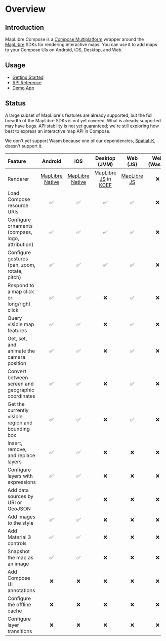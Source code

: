 # Overview

## Introduction

MapLibre Compose is a [Compose Multiplatform][compose] wrapper around the
[MapLibre][maplibre] SDKs for rendering interactive maps. You can use it to add
maps to your Compose UIs on Android, iOS, Desktop, and Web.

## Usage

- [Getting Started](./getting-started.md)
- [API Reference](./api/index.html)
- [Demo App][repo-demo]

## Status

A large subset of MapLibre's features are already supported, but the full
breadth of the MapLibre SDKs is not yet covered. What is already supported may
have bugs. API stability is not yet guaranteed; we're still exploring how best
to express an interactive map API in Compose.

We don't yet support Wasm because one of our dependencies,
[Spatial-K][spatial-k], doesn't support it.

| Feature                                           |        Android         |          iOS           |            Desktop (JVM)            |      Web (JS)       | Web (Wasm) |
| :------------------------------------------------ | :--------------------: | :--------------------: | :---------------------------------: | :-----------------: | :--------: |
| Renderer                                          | [MapLibre Native][MLN] | [MapLibre Native][MLN] | [MapLibre JS][MLJS] in [KCEF][kcef] | [MapLibre JS][MLJS] |    :x:     |
| Load Compose resource URIs                        |   :white_check_mark:   |   :white_check_mark:   |         :white_check_mark:          | :white_check_mark:  |    :x:     |
| Configure ornaments (compass, logo, attribution)  |   :white_check_mark:   |   :white_check_mark:   |         :white_check_mark:          | :white_check_mark:  |    :x:     |
| Configure gestures (pan, zoom, rotate, pitch)     |   :white_check_mark:   |   :white_check_mark:   |         :white_check_mark:          | :white_check_mark:  |    :x:     |
| Respond to a map click or long/right click        |   :white_check_mark:   |   :white_check_mark:   |                 :x:                 | :white_check_mark:  |    :x:     |
| Query visible map features                        |   :white_check_mark:   |   :white_check_mark:   |                 :x:                 | :white_check_mark:  |    :x:     |
| Get, set, and animate the camera position         |   :white_check_mark:   |   :white_check_mark:   |                 :x:                 | :white_check_mark:  |    :x:     |
| Convert between screen and geographic coordinates |   :white_check_mark:   |   :white_check_mark:   |                 :x:                 | :white_check_mark:  |    :x:     |
| Get the currently visible region and bounding box |   :white_check_mark:   |   :white_check_mark:   |                 :x:                 | :white_check_mark:  |    :x:     |
| Insert, remove, and replace layers                |   :white_check_mark:   |   :white_check_mark:   |                 :x:                 |         :x:         |    :x:     |
| Configure layers with expressions                 |   :white_check_mark:   |   :white_check_mark:   |                 :x:                 |         :x:         |    :x:     |
| Add data sources by URI or GeoJSON                |   :white_check_mark:   |   :white_check_mark:   |                 :x:                 |         :x:         |    :x:     |
| Add images to the style                           |   :white_check_mark:   |   :white_check_mark:   |                 :x:                 |         :x:         |    :x:     |
| Add Material 3 controls                           |   :white_check_mark:   |   :white_check_mark:   |                 :x:                 |         :x:         |    :x:     |
| Snapshot the map as an image                      |   :white_check_mark:   |   :white_check_mark:   |                 :x:                 |         :x:         |    :x:     |
| Add Compose UI annotations                        |          :x:           |          :x:           |                 :x:                 |         :x:         |    :x:     |
| Configure the offline cache                       |          :x:           |          :x:           |                 :x:                 |         :x:         |    :x:     |
| Configure layer transitions                       |          :x:           |          :x:           |                 :x:                 |         :x:         |    :x:     |

[compose]: https://www.jetbrains.com/compose-multiplatform/
[maplibre]: https://maplibre.org/
[MLN]: https://github.com/maplibre/maplibre-native
[MLJS]: https://github.com/maplibre/maplibre-gl-js
[kcef]: https://github.com/DatL4g/KCEF
[repo-demo]: https://github.com/sargunv/maplibre-compose/tree/main/demo-app
[spatial-k]: https://github.com/dellisd/spatial-k
